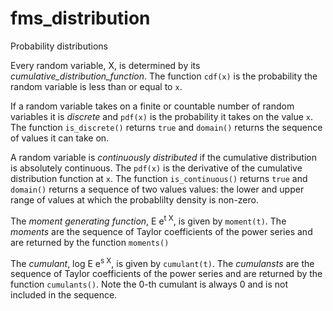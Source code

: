 # fms_distribution

Probability distributions

Every random variable, X, is determined by its _cumulative_distribution_function_. The function `cdf(x)` is the probability the random variable is less than or equal to `x`.

If a random variable takes on a finite or countable number of random variables it is _discrete_ and `pdf(x)` is the probability it takes on the value `x`. The function `is_discrete()` returns `true` and `domain()` returns the sequence of values it can take on.

A random variable is _continuously distributed_ if the cumulative distribution is absolutely continuous. The `pdf(x)` is the derivative of the cumulative distribution function at `x`. The function `is_continuous()` returns `true` and `domain()` returns a sequence of two values values: the lower and upper range of values at which the probablilty density is non-zero.

The _moment generating function_, E e<sup>t X</sup>, is given by `moment(t)`. The _moments_ are the sequence of Taylor coefficients of the power series and are returned by the function `moments()`

The _cumulant_, log E e<sup>s X</sup>, is given by `cumulant(t)`. The _cumulansts_ are the sequence of Taylor coefficients of the power series and are returned by the function `cumulants()`. Note the 0-th cumulant is always 0 and is not included in the sequence.
